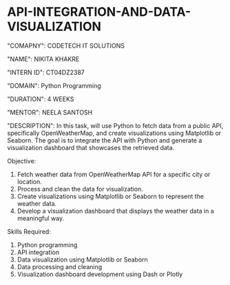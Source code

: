# API-INTEGRATION-AND-DATA-VISUALIZATION

"COMAPNY": CODETECH IT SOLUTIONS

"NAME": NIKITA KHAKRE

"INTERN ID": CT04DZ2387

"DOMAIN": Python Programming 

"DURATION": 4 WEEKS

"MENTOR": NEELA SANTOSH

"DESCRIPTION": In this task,  will use Python to fetch data from a public API, specifically OpenWeatherMap, and create visualizations using Matplotlib or Seaborn. The goal is to integrate the API with Python and generate a visualization dashboard that showcases the retrieved data.

Objective:
1. Fetch weather data from OpenWeatherMap API for a specific city or location.
2. Process and clean the data for visualization.
3. Create visualizations using Matplotlib or Seaborn to represent the weather data.
4. Develop a visualization dashboard that displays the weather data in a meaningful way.
   
Skills Required:
1. Python programming
2. API integration
3. Data visualization using Matplotlib or Seaborn
4. Data processing and cleaning
5. Visualization dashboard development using Dash or Plotly





